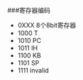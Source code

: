 ###寄存器编码
- 0XXX    8个8bit寄存器
- 1000    T
- 1010    PC
- 1011    IH
- 1100    KB
- 1101    SP
- 1111    invalid
